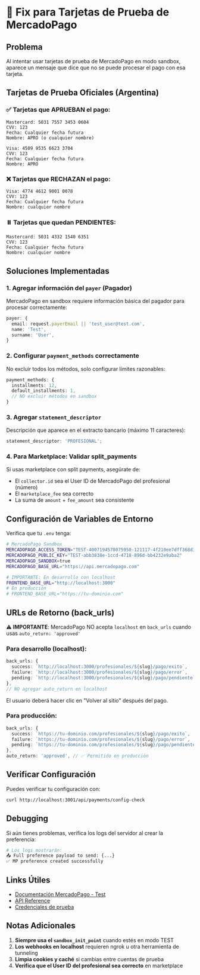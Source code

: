 # 🔧 Fix para Tarjetas de Prueba de MercadoPago

## Problema

Al intentar usar tarjetas de prueba de MercadoPago en modo sandbox, aparece un mensaje que dice que no se puede procesar el pago con esa tarjeta.

## Tarjetas de Prueba Oficiales (Argentina)

### ✅ Tarjetas que APRUEBAN el pago:

```
Mastercard: 5031 7557 3453 0604
CVV: 123
Fecha: Cualquier fecha futura
Nombre: APRO (o cualquier nombre)

Visa: 4509 9535 6623 3704
CVV: 123
Fecha: Cualquier fecha futura
Nombre: APRO
```

### ❌ Tarjetas que RECHAZAN el pago:

```
Visa: 4774 4612 9001 0078
CVV: 123
Fecha: Cualquier fecha futura
Nombre: cualquier nombre
```

### ⏸️ Tarjetas que quedan PENDIENTES:

```
Mastercard: 5031 4332 1540 6351
CVV: 123
Fecha: Cualquier fecha futura
Nombre: cualquier nombre
```

## Soluciones Implementadas

### 1. Agregar información del `payer` (Pagador)

MercadoPago en sandbox requiere información básica del pagador para procesar correctamente:

```typescript
payer: {
  email: request.payerEmail || 'test_user@test.com',
  name: 'Test',
  surname: 'User',
}
```

### 2. Configurar `payment_methods` correctamente

No excluir todos los métodos, solo configurar límites razonables:

```typescript
payment_methods: {
  installments: 12,
  default_installments: 1,
  // NO excluir métodos en sandbox
}
```

### 3. Agregar `statement_descriptor`

Descripción que aparece en el extracto bancario (máximo 11 caracteres):

```typescript
statement_descriptor: 'PROFESIONAL';
```

### 4. Para Marketplace: Validar split_payments

Si usas marketplace con split payments, asegúrate de:

- El `collector.id` sea el User ID de MercadoPago del profesional (número)
- El `marketplace_fee` sea correcto
- La suma de `amount` + `fee_amount` sea consistente

## Configuración de Variables de Entorno

Verifica que tu `.env` tenga:

```bash
# MercadoPago Sandbox
MERCADOPAGO_ACCESS_TOKEN="TEST-4007194578075950-121117-4f210ee7dff368d36bc6c5f1282273d8-188286210"
MERCADOPAGO_PUBLIC_KEY="TEST-abb3838e-1ccd-4718-896d-bb4232e9aba2"
MERCADOPAGO_SANDBOX=true
MERCADOPAGO_BASE_URL="https://api.mercadopago.com"

# IMPORTANTE: En desarrollo con localhost
FRONTEND_BASE_URL="http://localhost:3000"
# En producción
# FRONTEND_BASE_URL="https://tu-dominio.com"
```

## URLs de Retorno (back_urls)

⚠️ **IMPORTANTE**: MercadoPago NO acepta `localhost` en `back_urls` cuando usas `auto_return: 'approved'`

### Para desarrollo (localhost):

```typescript
back_urls: {
  success: `http://localhost:3000/profesionales/${slug}/pago/exito`,
  failure: `http://localhost:3000/profesionales/${slug}/pago/error`,
  pending: `http://localhost:3000/profesionales/${slug}/pago/pendiente`,
},
// NO agregar auto_return en localhost
```

El usuario deberá hacer clic en "Volver al sitio" después del pago.

### Para producción:

```typescript
back_urls: {
  success: `https://tu-dominio.com/profesionales/${slug}/pago/exito`,
  failure: `https://tu-dominio.com/profesionales/${slug}/pago/error`,
  pending: `https://tu-dominio.com/profesionales/${slug}/pago/pendiente`,
},
auto_return: 'approved', // ✅ Permitido en producción
```

## Verificar Configuración

Puedes verificar tu configuración con:

```bash
curl http://localhost:3001/api/payments/config-check
```

## Debugging

Si aún tienes problemas, verifica los logs del servidor al crear la preferencia:

```bash
# Los logs mostrarán:
📤 Full preference payload to send: {...}
✅ MP preference created successfully
```

## Links Útiles

- [Documentación MercadoPago - Test](https://www.mercadopago.com.ar/developers/es/docs)
- [API Reference](https://www.mercadopago.com.ar/developers/es/reference)
- [Credenciales de prueba](https://www.mercadopago.com.ar/developers/panel/app)

## Notas Adicionales

1. **Siempre usa el `sandbox_init_point`** cuando estés en modo TEST
2. **Los webhooks en localhost** requieren ngrok u otra herramienta de tunneling
3. **Limpia cookies y caché** si cambias entre cuentas de prueba
4. **Verifica que el User ID del profesional sea correcto** en marketplace
